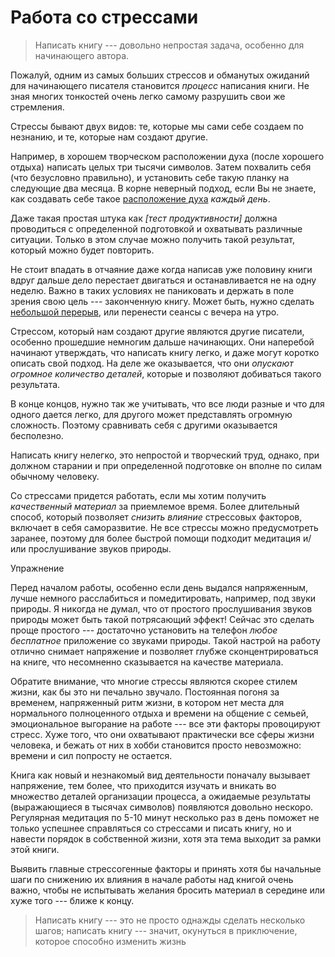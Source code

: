 
# Работа со стрессами

> Написать книгу --- довольно непростая задача, особенно для
> начинающего автора.

Пожалуй, одним из самых больших стрессов и обманутых ожиданий для
начинающего писателя становится *процесс* написания книги.  Не зная
многих тонкостей очень легко самому разрушить свои же стремления.

Стрессы бывают двух видов: те, которые мы сами себе создаем по
незнанию, и те, которые нам создают другие.

Например, в хорошем творческом расположении духа (после хорошего
отдыха) написать целых три тысячи символов.  Затем похвалить себя (что
безусловно правильно), и установить себе такую планку на следующие два
месяца.  В корне неверный подход, если Вы не знаете, как создавать
себе такое [расположение духа](psycho.md) *каждый день*.

Даже такая простая штука как *[тест продуктивности]* должна проводиться
с определенной подготовкой и охватывать различные ситуации.  Только в
этом случае можно получить такой результат, который можно будет
повторить.

Не стоит впадать в отчаяние даже когда написав уже половину книги
вдруг дальше дело перестает двигаться и останавливается не на одну
неделю.  Важно в таких условиях не паниковать и держать в поле зрения
свою цель --- законченную книгу.  Может быть, нужно сделать [небольшой
перерыв](vacation.md), или перенести сеансы с вечера на утро.

Стрессом, который нам создают другие являются другие писатели,
особенно прошедшие немногим дальше начинающих.  Они наперебой начинают
утверждать, что написать книгу легко, и даже могут коротко описать
свой подход.  На деле же оказывается, что они *опускают огромное
количество деталей*, которые и позволяют добиваться такого результата.

В конце концов, нужно так же учитывать, что все люди разные и что для
одного дается легко, для другого может представлять огромную
сложность.  Поэтому сравнивать себя с другими оказывается бесполезно.

Написать книгу нелегко, это непростой и творческий труд, однако, при
должном старании и при определенной подготовке он вполне по силам
обычному человеку.

Со стрессами придется работать, если мы хотим получить *качественный
материал* за приемлемое время.  Более длительный способ, который
позволяет *снизить влияние* стрессовых факторов, включает в себя
саморазвитие.  Не все стрессы можно предусмотреть заранее, поэтому для
более быстрой помощи подходит медитация и/или прослушивание звуков
природы.

Упражнение

Перед началом работы, особенно если день выдался напряженным, лучше
немного расслабиться и помедитировать, например, под звуки природы.  Я
никогда не думал, что от простого прослушивания звуков природы может
быть такой потрясающий эффект!  Сейчас это сделать проще простого ---
достаточно установить на телефон *любое бесплатное* приложение со
звуками природы.  Такой настрой на работу отлично снимает напряжение и
позволяет глубже сконцентрироваться на книге, что несомненно
сказывается на качестве материала.


Обратите внимание, что многие стрессы являются скорее стилем жизни,
как бы это ни печально звучало.  Постоянная погоня за временем,
напряженный ритм жизни, в котором нет места для нормального
полноценного отдыха и времени на общение с семьей, эмоциональное
выгорание на работе --- все эти факторы провоцируют стресс.  Хуже
того, что они охватывают практически все сферы жизни человека, и
бежать от них в хобби становится просто невозможно: времени и сил
попросту не остается.

Книга как новый и незнакомый вид деятельности поначалу вызывает
напряжение, тем более, что приходится изучать и вникать во множество
деталей организации процесса, а ожидаемые результаты (выражающиеся в
тысячах символов) появляются довольно нескоро.  Регулярная медитация
по 5-10 минут несколько раз в день поможет не только успешнее
справляться со стрессами и писать книгу, но и навести порядок в
собственной жизни, хотя эта тема выходит за рамки этой книги.

Выявить главные стрессогенные факторы и принять хотя бы начальные шаги
по снижению их влияния в начале работы над книгой очень важно, чтобы
не испытывать желания бросить материал в середине или хуже того ---
ближе к концу.

> Написать книгу --- это не просто однажды сделать несколько шагов;
> написать книгу --- значит, окунуться в приключение, которое способно
> изменить жизнь
